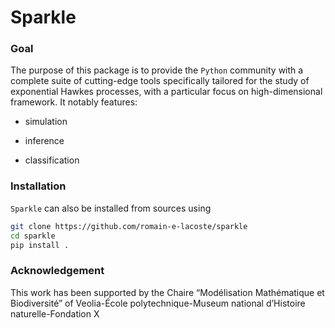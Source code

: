 # Sparkle


### Goal

The purpose of this package is to provide the `Python` community with 
a complete suite of cutting-edge tools specifically tailored for 
the study of exponential Hawkes processes, with a particular focus 
on high-dimensional framework. It notably features:

  * simulation

  * inference

  * classification

### Installation

`Sparkle` can also be installed from sources using
```bash
git clone https://github.com/romain-e-lacoste/sparkle
cd sparkle
pip install .
```


### Acknowledgement

This work has been supported by the Chaire “Modélisation Mathématique et Biodiversité”
of Veolia-École polytechnique-Museum national d’Histoire naturelle-Fondation X